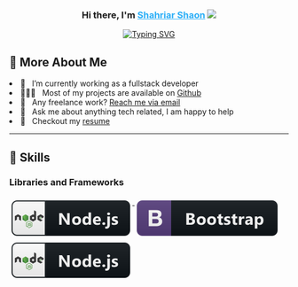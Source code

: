 <div align="center">
   <h3>Hi there, I'm <a href="#" style="color: #2AAEF7FF;">Shahriar Shaon</a> <img src="https://media.giphy.com/media/hvRJCLFzcasrR4ia7z/giphy.gif" width="25px"> </h3>
</div>

<p align="center">
    <a href="https://git.io/typing-svg"><img src="https://readme-typing-svg.demolab.com?font=Fira+Code&weight=500&size=28&pause=1000&color=2AAEF7&width=435&lines=Full-Stack+Web+Application+Developer;3%2B+Years+Of+Coding+Experience;Always+Learning+New+Things" alt="Typing SVG" /></a>
</p>

## 🧐 More About Me

<div style="display: flex;flex-wrap: wrap;">
    <div style="flex-grow: 1;">
        <li>🔭 &nbsp; I’m currently working as a fullstack developer</li>
        <li>👨🏻‍💻 &nbsp; Most of my projects are available on <a href="https://github.com/ildfreelancer?tab=repositories">Github</a></li>
        <li>💼 &nbsp; Any freelance work? <a href="mailto:shahriarshaon1993@gmail.com">Reach me via email</a></li>
        <li>💬 &nbsp; Ask me about anything tech related, I am happy to help</li>
        <li>📝 &nbsp; Checkout my <a target="_blank" href="https://drive.google.com/file/d/1lhL2Uko47T9LNlcFjkHu6WPxquT1iciL/view">resume</a></li>
    </div>
</div>

---

## 🔨 Skills

### Libraries and Frameworks

<p align="left">
    <a href="#">
        <img src="assets/svg/frameworks/nodejs.svg" alt="nodejs" style="vertical-align:top; margin:6px 4px">
    </a>  
    <a href="#">
        <img src="assets/svg/frameworks/bootstrap.svg" alt="bootstrap" style="vertical-align:top; margin:6px 4px">
    </a>
    <a href="#">
        <img src="assets/svg/frameworks/nodejs.svg" alt="bootstrap" style="vertical-align:top; margin:6px 4px">
    </a>
</p>


<!--
**shahriarshaon1993/shahriarshaon1993** is a ✨ _special_ ✨ repository because its `README.md` (this file) appears on your GitHub profile.

Here are some ideas to get you started:

- 🔭 I’m currently working on ...
- 🌱 I’m currently learning ...
- 👯 I’m looking to collaborate on ...
- 🤔 I’m looking for help with ...
- 💬 Ask me about ...
- 📫 How to reach me: ...
- 😄 Pronouns: ...
- ⚡ Fun fact: ...
-->
